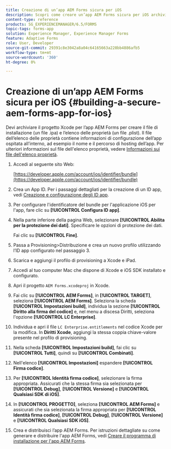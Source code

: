 ```yaml
---
title: Creazione di un’app AEM Forms sicura per iOS
description: Scopri come creare un’app AEM Forms sicura per iOS archiviando il progetto Xcode. In questo modo vengono creati il file di installazione (file con estensione ipa) e l'elenco delle proprietà (file con estensione plist).
content-type: reference
products: SG_EXPERIENCEMANAGER/6.5/FORMS
topic-tags: forms-app
solution: Experience Manager, Experience Manager Forms
feature: Adaptive Forms
role: User, Developer
source-git-commit: 29391c8e3042a8a04c64165663a228bb4886afb5
workflow-type: tm+mt
source-wordcount: '360'
ht-degree: 0%

---
```


# Creazione di un’app AEM Forms sicura per iOS {#building-a-secure-aem-forms-app-for-ios}

Devi archiviare il progetto Xcode per l’app AEM Forms per creare il file di installazione (un file .ipa) e l’elenco delle proprietà (un file .plist). Il file dell’elenco delle proprietà contiene informazioni di configurazione dell’app ospitata all’interno, ad esempio il nome e il percorso di hosting dell’app. Per ulteriori informazioni sul file dell&#39;elenco proprietà, vedere [Informazioni sui file dell&#39;elenco proprietà](https://developer.apple.com/library/ios/#documentation/general/Reference/InfoPlistKeyReference/Articles/AboutInformationPropertyListFiles.html).

1. Accedi al seguente sito Web:

   [https://developer.apple.com/account/ios/identifier/bundle](https://developer.apple.com/account/ios/identifier/bundle)

1. Crea un App ID. Per i passaggi dettagliati per la creazione di un ID app, vedi [Creazione e configurazione degli ID app](https://developer.apple.com/library/ios/documentation/IDEs/Conceptual/AppDistributionGuide/MaintainingProfiles/MaintainingProfiles.html).
1. Per configurare l&#39;identificatore del bundle per l&#39;applicazione iOS per l&#39;app, fare clic su **[!UICONTROL Configura ID app]**.
1. Nella parte inferiore della pagina Web, selezionare **[!UICONTROL Abilita per la protezione dei dati]**. Specificare le opzioni di protezione dei dati.

   Fai clic su **[!UICONTROL Fine]**.

1. Passa a Provisioning>Distribuzione e crea un nuovo profilo utilizzando l’ID app configurato nel passaggio 3.
1. Scarica e aggiungi il profilo di provisioning a Xcode e iPad.
1. Accedi al tuo computer Mac che dispone di Xcode e iOS SDK installato e configurato.
1. Apri il progetto `AEM Forms.xcodeproj` in Xcode.
1. Fai clic su **[!UICONTROL AEM Forms]**, in **[!UICONTROL TARGET]**, seleziona **[!UICONTROL AEM Forms]**. Seleziona la scheda **[!UICONTROL Impostazioni build]**, individua la sezione **[!UICONTROL Diritto alla firma del codice]** e, nel menu a discesa Diritti, seleziona l&#39;opzione **[!UICONTROL LC Enterprise]**.
1. Individua e apri il file `LC Enterprise.entitlements` nel codice Xcode per la modifica. In **Diritti Xcode**, aggiungi la stessa coppia chiave-valore presente nel profilo di provisioning.
1. Nella scheda **[!UICONTROL Impostazioni build]**, fai clic su **[!UICONTROL Tutti]**, quindi su **[!UICONTROL Combinati]**.
1. Nell&#39;elenco **[!UICONTROL Impostazioni]** espandere **[!UICONTROL Firma codice]**.
1. Per **[!UICONTROL Identità firma codice]**, selezionare la firma appropriata. Assicurati che la stessa firma sia selezionata per **[!UICONTROL Debug]**, **[!UICONTROL Versione]** e **[!UICONTROL Qualsiasi SDK di iOS]**.
1. In **[!UICONTROL PROGETTO]**, seleziona **[!UICONTROL AEM Forms]** e assicurati che sia selezionata la firma appropriata per **[!UICONTROL Identità firma codice]**, **[!UICONTROL Debug]**, **[!UICONTROL Versione]** e **[!UICONTROL Qualsiasi SDK iOS]**.
1. Crea e distribuisci l’app AEM Forms. Per istruzioni dettagliate su come generare e distribuire l&#39;app AEM Forms, vedi [Creare il programma di installazione per l&#39;app AEM Forms](setup-xcode-project-build-installer.md#build-the-installer-for-the-mobile-workspace-app).
